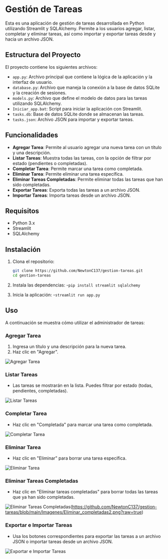# Gestión de Tareas

Esta es una aplicación de gestión de tareas desarrollada en Python utilizando Streamlit y SQLAlchemy. Permite a los usuarios agregar, listar, completar y eliminar tareas, así como importar y exportar tareas desde y hacia un archivo JSON.

## Estructura del Proyecto

El proyecto contiene los siguientes archivos:

- `app.py`: Archivo principal que contiene la lógica de la aplicación y la interfaz de usuario.
- `database.py`: Archivo que maneja la conexión a la base de datos SQLite y la creación de sesiones.
- `models.py`: Archivo que define el modelo de datos para las tareas utilizando SQLAlchemy.
- `Iniciar_app.bat`: Script para iniciar la aplicación con Streamlit.
- `tasks.db`: Base de datos SQLite donde se almacenan las tareas.
- `tasks.json`: Archivo JSON para importar y exportar tareas.

## Funcionalidades

- **Agregar Tarea**: Permite al usuario agregar una nueva tarea con un título y una descripción.
- **Listar Tareas**: Muestra todas las tareas, con la opción de filtrar por estado (pendientes o completadas).
- **Completar Tarea**: Permite marcar una tarea como completada.
- **Eliminar Tarea**: Permite eliminar una tarea específica.
- **Eliminar Tareas Completadas**: Permite eliminar todas las tareas que han sido completadas.
- **Exportar Tareas**: Exporta todas las tareas a un archivo JSON.
- **Importar Tareas**: Importa tareas desde un archivo JSON.

## Requisitos

- Python 3.x
- Streamlit
- SQLAlchemy

## Instalación

1. Clona el repositorio:
   ```bash
   git clone https://github.com/NewtonC137/gestion-tareas.git
   cd gestion-tareas
   
2. Instala las dependencias:
-`pip install streamlit sqlalchemy`

3. Inicia la aplicación:
-`streamlit run app.py`


## Uso

A continuación se muestra cómo utilizar el administrador de tareas:

### Agregar Tarea

1. Ingresa un título y una descripción para la nueva tarea.
2. Haz clic en "Agregar".

![Agregar Tarea]([Imagenes/Agregar.png])

### Listar Tareas

- Las tareas se mostrarán en la lista. Puedes filtrar por estado (todas, pendientes, completadas).

![Listar Tareas]([Imagenes/listar_tareas.png](https://github.com/NewtonC137/gestion-tareas/blob/main/Imagenes/Agregar.png?raw=true)](https://github.com/NewtonC137/gestion-tareas/blob/main/Imagenes/Listar.png?raw=true))

### Completar Tarea

- Haz clic en "Completada" para marcar una tarea como completada.

![Completar Tarea]([ruta/a/tu/imagen/completar_tarea.png](https://github.com/NewtonC137/gestion-tareas/blob/main/Imagenes/Completar.png?raw=true))

### Eliminar Tarea

- Haz clic en "Eliminar" para borrar una tarea específica.

![Eliminar Tarea]([ruta/a/tu/imagen/eliminar_tarea.png](https://github.com/NewtonC137/gestion-tareas/blob/main/Imagenes/Eliminar.png?raw=true))

### Eliminar Tareas Completadas

- Haz clic en "Eliminar tareas completadas" para borrar todas las tareas que ya han sido completadas.

![Eliminar Tareas Completadas]([ruta/a/tu/imagen/eliminar_tareas_completadas.png](https://github.com/NewtonC137/gestion-tareas/blob/main/Imagenes/Eliminar_completadas1.png?raw=true))(https://github.com/NewtonC137/gestion-tareas/blob/main/Imagenes/Eliminar_completadas2.png?raw=true)

### Exportar e Importar Tareas

- Usa los botones correspondientes para exportar las tareas a un archivo JSON o importar tareas desde un archivo JSON.

![Exportar e Importar Tareas]([ruta/a/tu/imagen/exportar_importar_tareas.png](https://github.com/NewtonC137/gestion-tareas/blob/main/Imagenes/Importar1.png?raw=true)https://github.com/NewtonC137/gestion-tareas/blob/main/Imagenes/Importar2.png?raw=true)
